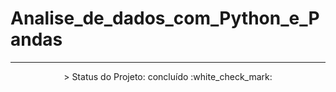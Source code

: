 # Analise_de_dados_com_Python_e_Pandas

---
<p align="center">
 > Status do Projeto: concluído :white_check_mark:
</p>
